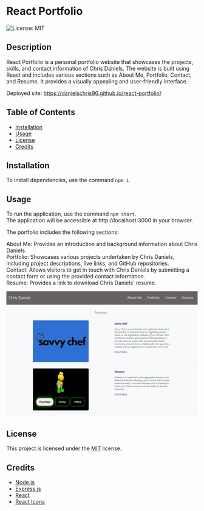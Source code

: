 # React Portfolio
  ![License: MIT](https://img.shields.io/badge/License-MIT-yellow.svg)

## Description
React Portfolio is a personal portfolio website that showcases the projects, skills, and contact information of Chris Daniels. The website is built using React and includes various sections such as About Me, Portfolio, Contact, and Resume. It provides a visually appealing and user-friendly interface.

Deployed site: https://danielschris96.github.io/react-portfolio/

## Table of Contents
* [Installation](#installation)
* [Usage](#usage)
* [License](#license)
* [Credits](#credits)



## Installation
To install dependencies, use the command `npm i`.
  
## Usage
To run the application, use the command `npm start`. <br>
The application will be accessible at http://localhost:3000 in your browser.

The portfolio includes the following sections:

About Me: Provides an introduction and background information about Chris Daniels.<br>
Portfolio: Showcases various projects undertaken by Chris Daniels, including project descriptions, live links, and GitHub repositories.<br>
Contact: Allows visitors to get in touch with Chris Daniels by submitting a contact form or using the provided contact information.<br>
Resume: Provides a link to download Chris Daniels' resume.

![Screenshot of Portfolio](./public/screenshot.JPG)

## License

This project is licensed under the [MIT](https://opensource.org/licenses/MIT) license.

## Credits

* [Node.js](https://nodejs.org/en/)
* [Express.js](https://expressjs.com/)
* [React](https://reactjs.org/)
* [React Icons](https://react-icons.github.io/react-icons/)
